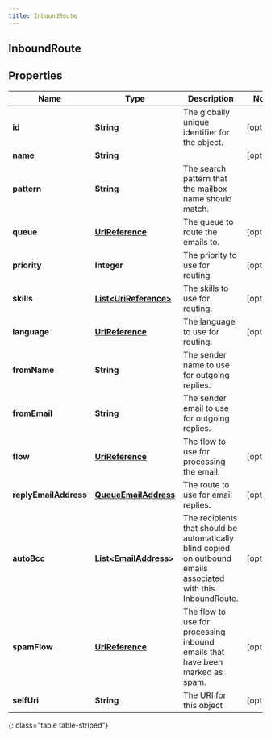 ```yaml
---
title: InboundRoute
---
```

## InboundRoute


## Properties

| Name | Type | Description | Notes |
| ------------ | ------------- | ------------- | ------------- |
| **id** | **String** | The globally unique identifier for the object. |  [optional] |
| **name** | **String** |  |  [optional] |
| **pattern** | **String** | The search pattern that the mailbox name should match. |  |
| **queue** | [**UriReference**](UriReference.html) | The queue to route the emails to. |  [optional] |
| **priority** | **Integer** | The priority to use for routing. |  [optional] |
| **skills** | [**List&lt;UriReference&gt;**](UriReference.html) | The skills to use for routing. |  [optional] |
| **language** | [**UriReference**](UriReference.html) | The language to use for routing. |  [optional] |
| **fromName** | **String** | The sender name to use for outgoing replies. |  |
| **fromEmail** | **String** | The sender email to use for outgoing replies. |  |
| **flow** | [**UriReference**](UriReference.html) | The flow to use for processing the email. |  [optional] |
| **replyEmailAddress** | [**QueueEmailAddress**](QueueEmailAddress.html) | The route to use for email replies. |  [optional] |
| **autoBcc** | [**List&lt;EmailAddress&gt;**](EmailAddress.html) | The recipients that should be  automatically blind copied on outbound emails associated with this InboundRoute. |  [optional] |
| **spamFlow** | [**UriReference**](UriReference.html) | The flow to use for processing inbound emails that have been marked as spam. |  [optional] |
| **selfUri** | **String** | The URI for this object |  [optional] |
{: class="table table-striped"}



